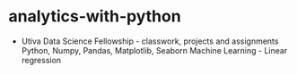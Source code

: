 # analytics-with-python
* Utiva Data Science Fellowship - classwork, projects and assignments
Python, Numpy, Pandas, Matplotlib, Seaborn 
Machine Learning - Linear regression
